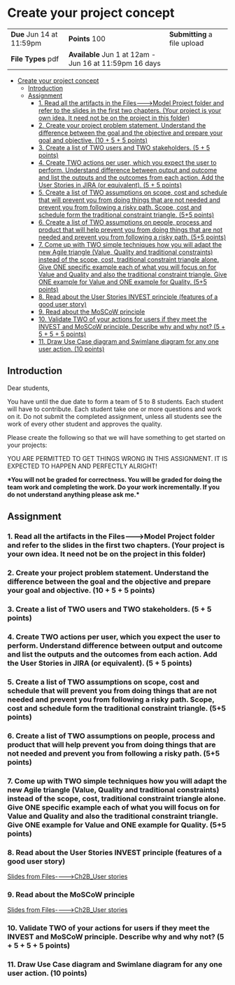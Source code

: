 # Create your project concept

|                           |                                                         |                              |
| ------------------------- | ------------------------------------------------------- | ---------------------------- |
| **Due** Jun 14 at 11:59pm | **Points** 100                                          | **Submitting** a file upload |
| **File Types** pdf        | **Available** Jun 1 at 12am - Jun 16 at 11:59pm 16 days |                              |

- [Create your project concept](#create-your-project-concept)
  - [Introduction](#introduction)
  - [Assignment](#assignment)
    - [1. Read all the artifacts in the Files--->Model Project folder and refer to the slides in the first two chapters. (Your project is your own idea. It need not be on the project in this folder)](#1-read-all-the-artifacts-in-the-files---model-project-folder-and-refer-to-the-slides-in-the-first-two-chapters-your-project-is-your-own-idea-it-need-not-be-on-the-project-in-this-folder)
    - [2. Create your project problem statement. Understand the difference between the goal and the objective and prepare your goal and objective. (10 + 5 + 5 points)](#2-create-your-project-problem-statement-understand-the-difference-between-the-goal-and-the-objective-and-prepare-your-goal-and-objective-10--5--5-points)
    - [3. Create a list of TWO users and TWO stakeholders. (5 + 5 points)](#3-create-a-list-of-two-users-and-two-stakeholders-5--5-points)
    - [4. Create TWO actions per user, which you expect the user to perform. Understand difference between output and outcome and list the outputs and the outcomes from each action. Add the User Stories in JIRA (or equivalent). (5 + 5 points)](#4-create-two-actions-per-user-which-you-expect-the-user-to-perform-understand-difference-between-output-and-outcome-and-list-the-outputs-and-the-outcomes-from-each-action-add-the-user-stories-in-jira-or-equivalent-5--5-points)
    - [5. Create a list of TWO assumptions on scope, cost and schedule that will prevent you from doing things that are not needed and prevent you from following a risky path. Scope, cost and schedule form the traditional constraint triangle. (5+5 points)](#5-create-a-list-of-two-assumptions-on-scope-cost-and-schedule-that-will-prevent-you-from-doing-things-that-are-not-needed-and-prevent-you-from-following-a-risky-path-scope-cost-and-schedule-form-the-traditional-constraint-triangle-55-points)
    - [6. Create a list of TWO assumptions on people, process and product that will help prevent you from doing things that are not needed and prevent you from following a risky path. (5+5 points)](#6-create-a-list-of-two-assumptions-on-people-process-and-product-that-will-help-prevent-you-from-doing-things-that-are-not-needed-and-prevent-you-from-following-a-risky-path-55-points)
    - [7. Come up with TWO simple techniques how you will adapt the new Agile triangle (Value, Quality and traditional constraints) instead of the scope, cost, traditional constraint triangle alone. Give ONE specific example each of what you will focus on for Value and Quality and also the traditional constraint triangle. Give ONE example for Value and ONE example for Quality. (5+5 points)](#7-come-up-with-two-simple-techniques-how-you-will-adapt-the-new-agile-triangle-value-quality-and-traditional-constraints-instead-of-the-scope-cost-traditional-constraint-triangle-alone-give-one-specific-example-each-of-what-you-will-focus-on-for-value-and-quality-and-also-the-traditional-constraint-triangle-give-one-example-for-value-and-one-example-for-quality-55-points)
    - [8. Read about the User Stories INVEST principle (features of a good user story)](#8-read-about-the-user-stories-invest-principle-features-of-a-good-user-story)
    - [9. Read about the MoSCoW principle](#9-read-about-the-moscow-principle)
    - [10. Validate TWO of your actions for users if they meet the INVEST and MoSCoW principle. Describe why and why not? (5 + 5 + 5 + 5 points)](#10-validate-two-of-your-actions-for-users-if-they-meet-the-invest-and-moscow-principle-describe-why-and-why-not-5--5--5--5-points)
    - [11. Draw Use Case diagram and Swimlane diagram for any one user action. (10 points)](#11-draw-use-case-diagram-and-swimlane-diagram-for-any-one-user-action-10-points)

## Introduction

Dear students,

You have until the due date to form a team of 5 to 8 students. Each student will have to contribute. Each student take one or more questions and work on it. Do not submit the completed assignment, unless all students see the work of every other student and approves the quality.

Please create the following so that we will have something to get started on your projects:

YOU ARE PERMITTED TO GET THINGS WRONG IN THIS ASSIGNMENT. IT IS EXPECTED TO HAPPEN AND PERFECTLY ALRIGHT!

**\***You will not be graded for correctness. You will be graded for doing the team work and completing the work. Do your work incrementally. If you do not understand anything please ask me.**\***

## Assignment

### 1. Read all the artifacts in the Files--->Model Project folder and refer to the slides in the first two chapters. (Your project is your own idea. It need not be on the project in this folder)

### 2. Create your project problem statement. Understand the difference between the goal and the objective and prepare your goal and objective. (10 + 5 + 5 points)

### 3. Create a list of TWO users and TWO stakeholders. (5 + 5 points)

### 4. Create TWO actions per user, which you expect the user to perform. Understand difference between output and outcome and list the outputs and the outcomes from each action. Add the User Stories in JIRA (or equivalent). (5 + 5 points)

### 5. Create a list of TWO assumptions on scope, cost and schedule that will prevent you from doing things that are not needed and prevent you from following a risky path. Scope, cost and schedule form the traditional constraint triangle. (5+5 points)

### 6. Create a list of TWO assumptions on people, process and product that will help prevent you from doing things that are not needed and prevent you from following a risky path. (5+5 points)

### 7. Come up with TWO simple techniques how you will adapt the new Agile triangle (Value, Quality and traditional constraints) instead of the scope, cost, traditional constraint triangle alone. Give ONE specific example each of what you will focus on for Value and Quality and also the traditional constraint triangle. Give ONE example for Value and ONE example for Quality. (5+5 points)

### 8. Read about the User Stories INVEST principle (features of a good user story)

[Slides from Files---->Ch2B_User stories](chapter_2b_user_stories.pdf)

### 9. Read about the MoSCoW principle

[Slides from Files---->Ch2B_User stories](chapter_2b_user_stories.pdf)

### 10. Validate TWO of your actions for users if they meet the INVEST and MoSCoW principle. Describe why and why not? (5 + 5 + 5 + 5 points)

### 11. Draw Use Case diagram and Swimlane diagram for any one user action. (10 points)
